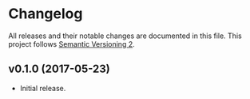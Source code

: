 # Changelog

All releases and their notable changes are documented in this file. This project follows [Semantic Versioning 2](http://semver.org).

## v0.1.0 (2017-05-23)

- Initial release.
